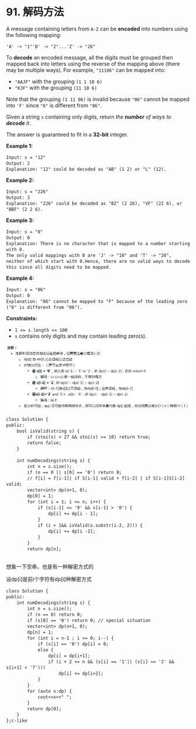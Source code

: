 # 91. 解码方法

A message containing letters from `A-Z` can be **encoded** into numbers using the following mapping:

```
'A' -> "1"'B' -> "2"...'Z' -> "26"
```

To **decode** an encoded message, all the digits must be grouped then mapped back into letters using the reverse of the mapping above (there may be multiple ways). For example, `"11106"` can be mapped into:

* `"AAJF"` with the grouping `(1 1 10 6)`
* `"KJF"` with the grouping `(11 10 6)`

Note that the grouping `(1 11 06)` is invalid because `"06"` cannot be mapped into `'F'` since `"6"` is different from `"06"`.

Given a string `s` containing only digits, return _the **number** of ways to **decode** it_.

The answer is guaranteed to fit in a **32-bit** integer.

**Example 1:**

```
Input: s = "12"
Output: 2
Explanation: "12" could be decoded as "AB" (1 2) or "L" (12).
```

**Example 2:**

```
Input: s = "226"
Output: 3
Explanation: "226" could be decoded as "BZ" (2 26), "VF" (22 6), or "BBF" (2 2 6).
```

**Example 3:**

```
Input: s = "0"
Output: 0
Explanation: There is no character that is mapped to a number starting with 0.
The only valid mappings with 0 are 'J' -> "10" and 'T' -> "20", 
neither of which start with 0.Hence, there are no valid ways to decode 
this since all digits need to be mapped.
```

**Example 4:**

```
Input: s = "06"
Output: 0
Explanation: "06" cannot be mapped to "F" because of the leading zero
("6" is different from "06").
```

**Constraints:**

* `1 <= s.length <= 100`
* `s` contains only digits and may contain leading zero(s).

![](../../.gitbook/assets/c09dc70d3085792b2b8417843e297f6841fd12f921b0e4fe28a2c4a8dc86dd1e-image.png)

```clike
class Solution {
public:
    bool isValid(string s) {
        if (stoi(s) < 27 && stoi(s) >= 10) return true;
        return false;
    }

    int numDecodings(string s) {
        int n = s.size();
        if (n == 0 || s[0] == '0') return 0;
        // f[i] = f[i-1]| if S[i-1] valid + f[i-2] | if S[i-1]S[i-2] valid;
        vector<int> dp(n+1, 0);
        dp[0] = 1;
        for (int i = 1; i <= n; i++) { 
            if (s[i-1] <= '9' && s[i-1] > '0') {
                dp[i] += dp[i - 1];
            } 
            if (i > 1&& isValid(s.substr(i-2, 2))) {
                dp[i] += dp[i -2];
            }
        }
        return dp[n];
    
```

想象一下空串，也是有一种解密方式的

设dp\[i]是前i个字符有dp\[i]种解密方式

```clike
class Solution {
public:
    int numDecodings(string s) {
        int n = s.size();
        if (n == 0) return 0;
        if (s[0] == '0') return 0; // special situation
        vector<int> dp(n+1, 0);
        dp[n] = 1;
        for (int i = n-1 ; i >= 0; i--) {
            if (s[i] == '0') dp[i] = 0;
            else {
                dp[i] = dp[i+1];
                if (i + 2 <= n && (s[i] == '1'|| (s[i] == '2' && s[i+1] < '7'))) 
                    dp[i] += dp[i+2];
            }
        }
        for (auto x:dp) {
            cout<<x<<" ";
        }
        return dp[0];
    } 
};c-like
```



